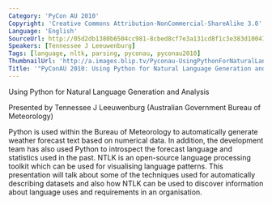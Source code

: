 ```yaml
---
Category: 'PyCon AU 2010'
Copyright: 'Creative Commons Attribution-NonCommercial-ShareAlike 3.0'
Language: 'English'
SourceUrl: http://05d2db1380b6504cc981-8cbed8cf7e3a131cd8f1c3e383d10041.r93.cf2.rackcdn.com/pycon-au-2010/466_pyconau-2010-using-python-for-natural-language-generation-and-analysis.flv
Speakers: [Tennessee J Leeuwenburg]
Tags: [language, nltk, parsing, pyconau, pyconau2010]
ThumbnailUrl: 'http://a.images.blip.tv/Pyconau-UsingPythonForNaturalLanguageGenerationAndAnalysis972.png'
Title: '"PyConAU 2010: Using Python for Natural Language Generation and Analysis"'
---
```

Using Python for Natural Language Generation and Analysis

Presented by Tennessee J Leeuwenburg (Australian Government Bureau of
Meteorology)

Python is used within the Bureau of Meteorology to automatically generate
weather forecast text based on numerical data. In addition, the development
team has also used Python to introspect the forecast language and statistics
used in the past. NTLK is an open-source language processing toolkit which can
be used for visualising language patterns. This presentation will talk about
some of the techniques used for automatically describing datasets and also how
NTLK can be used to discover information about language uses and requirements
in an organisation.

